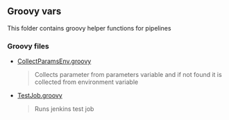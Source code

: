 ## Groovy vars

This folder contains groovy helper functions for pipelines

### Groovy files

* [CollectParamsEnv.groovy](collectParamsEnv.groovy)
    > Collects parameter from parameters variable and if not found it is collected from environment variable
* [TestJob.groovy](testJob.groovy)
    > Runs jenkins test job